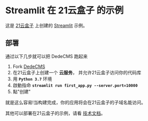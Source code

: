 # Streamlit 在 21云盒子 的示例

这是 [21云盒子](http://www.21yunbox.com/) 上创建的 [Streamlit](https://www.streamlit.io/) 示例。

## 部署

通过以下几步就可以把 DedeCMS 跑起来

1. Fork [DedeCMS](https://github.com/tobyglei/hello-streamlit)
2. 在21云盒子上创建一个 **云服务**， 并允许21云盒子访问你的代码库
3. 用 **`Python 3.7`** 环境
4. 啟動指命 **`streamlit run first_app.py --server.port=10000`**
5. 點"创建"


就是这么容易!当构建完成，你的应用将会在21云盒子的子域名能访问。

其他可以部署在21云盒子的示例，请看 [技术文档](https://www.21yunbox.com/docs/v2/)。